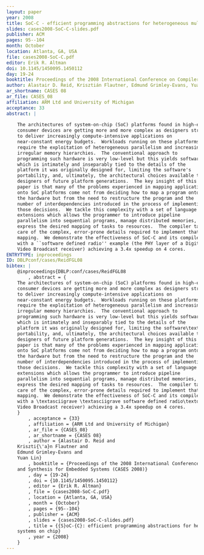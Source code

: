 ```yaml
---
layout: paper
year: 2008
title: SoC-C - efficient programming abstractions for heterogeneous multicore systems on chip
slides: cases2008-SoC-C-slides.pdf
publisher: ACM
pages: 95--104
month: October
location: Atlanta, GA, USA
file: cases2008-SoC-C.pdf
editor: Erik R. Altman
doi: 10.1145/1450095.1450112
day: 19-24
booktitle: Proceedings of the 2008 International Conference on Compilers, Architecture, and Synthesis for Embedded Systems (CASES 2008)
author: Alastair D. Reid, Krisztián Flautner, Edmund Grimley-Evans, Yuan Lin
ar_shortname: CASES 08
ar_file: CASES_08
affiliation: ARM Ltd and University of Michigan
acceptance: 33
abstract: |
    
    The architectures of system-on-chip (SoC) platforms found in high-end
    consumer devices are getting more and more complex as designers strive
    to deliver increasingly compute-intensive applications on
    near-constant energy budgets.  Workloads running on these platforms
    require the exploitation of heterogeneous parallelism and increasingly
    irregular memory hierarchies.  The conventional approach to
    programming such hardware is very low-level but this yields software
    which is intimately and inseparably tied to the details of the
    platform it was originally designed for, limiting the software's
    portability, and, ultimately, the architectural choices available to
    designers of future platform generations.  The key insight of this
    paper is that many of the problems experienced in mapping applications
    onto SoC platforms come not from deciding how to map a program onto
    the hardware but from the need to restructure the program and the
    number of interdependencies introduced in the process of implementing
    those decisions.  We tackle this complexity with a set of language
    extensions which allows the programmer to introduce pipeline
    parallelism into sequential programs, manage distributed memories, and
    express the desired mapping of tasks to resources.  The compiler takes
    care of the complex, error-prone details required to implement that
    mapping.  We demonstrate the effectiveness of SoC-C and its compiler
    with a ``software defined radio'' example (the PHY layer of a Digital
    Video Broadcast receiver) achieving a 3.4x speedup on 4 cores.
ENTRYTYPE: inproceedings
ID: DBLPconf/cases/ReidFGL08
bibtex: |
    @inproceedings{DBLP:conf/cases/ReidFGL08
        , abstract = {
    The architectures of system-on-chip (SoC) platforms found in high-end
    consumer devices are getting more and more complex as designers strive
    to deliver increasingly compute-intensive applications on
    near-constant energy budgets.  Workloads running on these platforms
    require the exploitation of heterogeneous parallelism and increasingly
    irregular memory hierarchies.  The conventional approach to
    programming such hardware is very low-level but this yields software
    which is intimately and inseparably tied to the details of the
    platform it was originally designed for, limiting the software\textquotesingle s
    portability, and, ultimately, the architectural choices available to
    designers of future platform generations.  The key insight of this
    paper is that many of the problems experienced in mapping applications
    onto SoC platforms come not from deciding how to map a program onto
    the hardware but from the need to restructure the program and the
    number of interdependencies introduced in the process of implementing
    those decisions.  We tackle this complexity with a set of language
    extensions which allows the programmer to introduce pipeline
    parallelism into sequential programs, manage distributed memories, and
    express the desired mapping of tasks to resources.  The compiler takes
    care of the complex, error-prone details required to implement that
    mapping.  We demonstrate the effectiveness of SoC-C and its compiler
    with a \textasciigrave \textasciigrave software defined radio\textquotesingle \textquotesingle  example (the PHY layer of a Digital
    Video Broadcast receiver) achieving a 3.4x speedup on 4 cores.
    }
        , acceptance = {33}
        , affiliation = {ARM Ltd and University of Michigan}
        , ar_file = {CASES_08}
        , ar_shortname = {CASES 08}
        , author = {Alastair D. Reid and
    Kriszti{\'a}n Flautner and
    Edmund Grimley-Evans and
    Yuan Lin}
        , booktitle = {Proceedings of the 2008 International Conference on Compilers, Architecture,
    and Synthesis for Embedded Systems (CASES 2008)}
        , day = {19-24}
        , doi = {10.1145/1450095.1450112}
        , editor = {Erik R. Altman}
        , file = {cases2008-SoC-C.pdf}
        , location = {Atlanta, GA, USA}
        , month = {October}
        , pages = {95--104}
        , publisher = {ACM}
        , slides = {cases2008-SoC-C-slides.pdf}
        , title = {{S}oC-{C}: efficient programming abstractions for heterogeneous multicore
    systems on chip}
        , year = {2008}
    }
---
```

